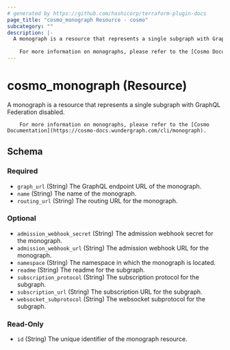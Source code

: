 ```yaml
---
# generated by https://github.com/hashicorp/terraform-plugin-docs
page_title: "cosmo_monograph Resource - cosmo"
subcategory: ""
description: |-
  A monograph is a resource that represents a single subgraph with GraphQL Federation disabled.
  
  	For more information on monographs, please refer to the [Cosmo Documentation](https://cosmo-docs.wundergraph.com/cli/monograph).
---
```


# cosmo_monograph (Resource)

A monograph is a resource that represents a single subgraph with GraphQL Federation disabled.

		For more information on monographs, please refer to the [Cosmo Documentation](https://cosmo-docs.wundergraph.com/cli/monograph).



<!-- schema generated by tfplugindocs -->
## Schema

### Required

- `graph_url` (String) The GraphQL endpoint URL of the monograph.
- `name` (String) The name of the monograph.
- `routing_url` (String) The routing URL for the monograph.

### Optional

- `admission_webhook_secret` (String) The admission webhook secret for the monograph.
- `admission_webhook_url` (String) The admission webhook URL for the monograph.
- `namespace` (String) The namespace in which the monograph is located.
- `readme` (String) The readme for the subgraph.
- `subscription_protocol` (String) The subscription protocol for the subgraph.
- `subscription_url` (String) The subscription URL for the subgraph.
- `websocket_subprotocol` (String) The websocket subprotocol for the subgraph.

### Read-Only

- `id` (String) The unique identifier of the monograph resource.
